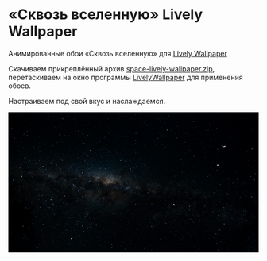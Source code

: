 # «Сквозь вселенную» Lively Wallpaper

Анимированные обои «Сквозь вселенную» для [Lively Wallpaper](https://github.com/rocksdanister/lively "Lively Wallpaper")

Скачиваем прикреплённый архив [space-lively-wallpaper.zip](https://github.com/ProjectSoft-STUDIONIONS/space-lively-wallpaper/releases/latest/download/space-lively-wallpaper.zip), перетаскиваем на окно программы [LivelyWallpaper](https://github.com/rocksdanister/lively) для применения обоев.

Настраиваем под свой вкус и наслаждаемся.

<img src="src/image/0001.gif" alt="«Сквозь вселенную» Lively Wallpaper">

